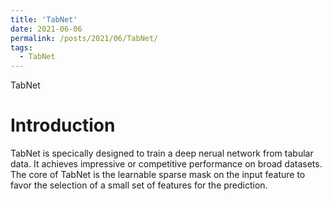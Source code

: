 ```yaml
---
title: 'TabNet'
date: 2021-06-06
permalink: /posts/2021/06/TabNet/
tags:
  - TabNet
---
```


TabNet

# Introduction

TabNet is specically designed to train a deep nerual network from tabular data. It achieves impressive or competitive performance on broad datasets.  The core of TabNet is the learnable sparse mask on the input feature to favor the selection of a small set of features for the prediction.


